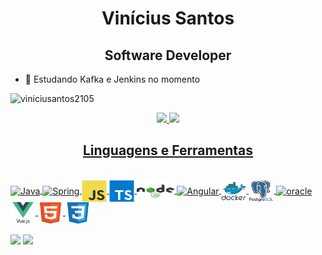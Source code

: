  <h1 align="center">Vinícius Santos</h1>
 <h2 align="center">Software Developer</h2>

- 🚀 Estudando Kafka e Jenkins no momento
<p align="left"> <img src="https://komarev.com/ghpvc/?username=viniciusantos2105&label=Profile%20views&color=0e75b6&style=flat" alt="viniciusantos2105" /> </p>
<div align="center">
  <a href="https://github.com/viniciusantos2105">
  <img height="155em" src="https://github-readme-stats.vercel.app/api?username=viniciusantos2105&show_icons=true&theme=dark&include_all_commits=true&count_private=true"/>
   <img height="155em" src="https://github-readme-stats.vercel.app/api/top-langs/?username=viniciusantos2105&layout=compact&langs_count=7&theme=dark"/>
</div>

<h2 align="center">Linguagens e Ferramentas</h2>
<div style="display: inline_block"><br>
  <img align="center" alt="Java" height="35" width="40" src="https://cdn.jsdelivr.net/gh/devicons/devicon/icons/java/java-plain.svg">
  <img align="center" alt="Spring" height="35" width="40" src="https://cdn.jsdelivr.net/gh/devicons/devicon/icons/spring/spring-original.svg">
  <img align="center" alt="JavaScript" height="35" width="40" src="https://github.com/devicons/devicon/blob/master/icons/javascript/javascript-original.svg">
  <img align="center" alt="TypeScript" height="35" width="40" src="https://raw.githubusercontent.com/devicons/devicon/master/icons/typescript/typescript-original.svg" >
  <img align="center" alt="Node" height="35" width="60" src="https://github.com/devicons/devicon/blob/master/icons/nodejs/nodejs-original-wordmark.svg">
  <img align="center" alt="Angular" height="35" width="40" src="https://cdn.jsdelivr.net/gh/devicons/devicon/icons/angularjs/angularjs-original.svg">
  <img align="center" alt="Docker" height="35" width="40" src="https://raw.githubusercontent.com/devicons/devicon/master/icons/docker/docker-original-wordmark.svg">
  <img align="center" alt="Postgresql" height="35" width="40" src="https://raw.githubusercontent.com/devicons/devicon/master/icons/postgresql/postgresql-original-wordmark.svg">
  <img align="center" alt="oracle" height="50" width="40" src="https://raw.githubusercontent.com/yurijserrano/Github-Profile-Readme-Logos/master/databases/oracle.svg"  />
  <img align="center" alt="Vue" height="35" width="40" src="https://raw.githubusercontent.com/devicons/devicon/master/icons/vuejs/vuejs-original-wordmark.svg" >
  <img align="center" alt="HTML" height="35" width="40" src="https://raw.githubusercontent.com/devicons/devicon/master/icons/html5/html5-original.svg">
  <img align="center" alt="CSS" height="35" width="40" src="https://raw.githubusercontent.com/devicons/devicon/master/icons/css3/css3-original.svg">
  
</div>
  
 <br>
 
<div> 
  <a href = "mailto:viniciusantos2105@gmail.com"><img src="https://img.shields.io/badge/-Gmail-%23333?style=for-the-badge&logo=gmail&logoColor=white" target="_blank"></a>
  <a href="https://br.linkedin.com/in/vinicius-jesantos" target="_blank"><img src="https://img.shields.io/badge/-LinkedIn-%230077B5?style=for-the-badge&logo=linkedin&logoColor=white" target="_blank"></a> 
 
</div>
